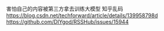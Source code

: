 害怕自己的内容被第三方拿去训练大模型 知乎乱码
https://blog.csdn.net/techforward/article/details/139958798d
https://github.com/DIYgod/RSSHub/issues/15944
